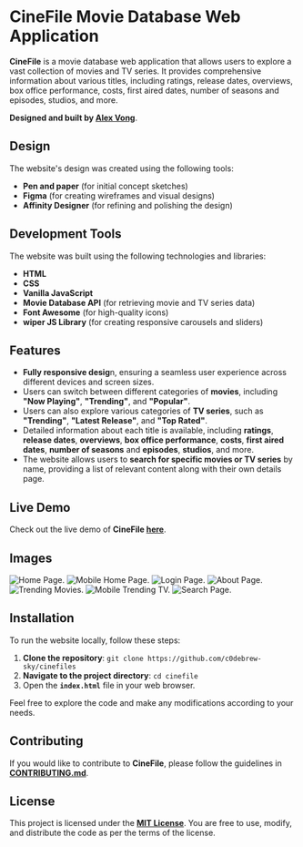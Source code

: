 # CineFile Movie Database Web Application

**CineFile** is a movie database web application that allows users to explore a vast collection of movies and TV series. It provides comprehensive information about various titles, including ratings, release dates, overviews, box office performance, costs, first aired dates, number of seasons and episodes, studios, and more.

**Designed and built by [Alex Vong](https://alexvong.dev)**.

## Design

The website's design was created using the following tools:

- **Pen and paper** (for initial concept sketches)
- **Figma** (for creating wireframes and visual designs)
- **Affinity Designer** (for refining and polishing the design)

## Development Tools

The website was built using the following technologies and libraries:

- **HTML**
- **CSS**
- **Vanilla JavaScript**
- **Movie Database API** (for retrieving movie and TV series data)
- **Font Awesome** (for high-quality icons)
- **wiper JS Library** (for creating responsive carousels and sliders)

## Features

- **Fully responsive desig**n, ensuring a seamless user experience across different devices and screen sizes.
- Users can switch between different categories of **movies**, including **"Now Playing"**, **"Trending"**, and **"Popular"**.
- Users can also explore various categories of **TV series**, such as **"Trending"**, **"Latest Release"**, and **"Top Rated"**.
- Detailed information about each title is available, including **ratings**, **release dates**, **overviews**, **box office performance**, **costs**, **first aired dates**, **number of seasons** and **episodes**, **studios**, and more.
- The website allows users to **search for specific movies or TV series** by name, providing a list of relevant content along with their own details page.

## Live Demo

Check out the live demo of **CineFile [here](https://alexvong.dev/modules/cinefiles)**.

## Images

![Home Page.](/images/home.png)
![Mobile Home Page.](/images/mobile.png)
![Login Page.](/images/login.png)
![About Page.](/images/about.png)
![Trending Movies.](/images/trending-movies.png)
![Mobile Trending TV.](/images/trending-tv.png)
![Search Page.](/images/search.png)

## Installation

To run the website locally, follow these steps:

1. **Clone the repository**: `git clone https://github.com/c0debrew-sky/cinefiles`
2. **Navigate to the project directory**: `cd cinefile`
3. Open the **`index.html`** file in your web browser.

Feel free to explore the code and make any modifications according to your needs.

## Contributing

If you would like to contribute to **CineFile**, please follow the guidelines in **[CONTRIBUTING.md](link-to-contributing.md)**.

## License

This project is licensed under the **[MIT License](link-to-license.md)**. You are free to use, modify, and distribute the code as per the terms of the license.
